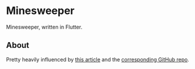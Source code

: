# Minesweeper

Minesweeper, written in Flutter.

## About

Pretty heavily influenced by [this article](https://medium.com/flutter-community/creating-minesweeper-in-flutter-12c74486324f) and the [corresponding GitHub repo](https://github.com/deven98/FlutterMinesweeper).
